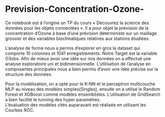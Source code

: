 # Prevision-Concentration-Ozone-
Ce notebook est à l’origine un TP du cours « Découvrez la science des données pour les objets connectées ».  Il a pour objet la prévision de la concentration d’Ozone à base d’une prévision déterministe sur un maillage grossier et des variables bioclimatiques relatives aux stations étudiées.

L’analyse de forme nous a permis d’explorer en gros la dataset qui comporte 10 colonnes et 1041 enregistrements. Notre Target est la variable O3obs.
Afin de mieux avoir une idée sur nos données on a  effectué une analyse exploratoire uni et bidimensionnelle. L’utilisation de l’analyse en composantes principales nous a bien permis d’avoir une idée précise sur la structure des données.

Pour la modélisation, on a opté pour le K-NN et le perceptron multicouche MLP au niveau des modèles simples(Singles), ensuite on a utilisé le Random Forest et XGBoost comme modèles ensemblistes. L’utilisation de GridSearch a bien facilité le tunning des hyper paramètres.  
L’évaluation des modèles cités auparavant est réalisée en utilisant les Courbes ROC.


